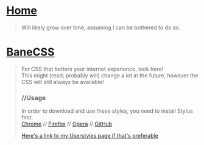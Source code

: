 # [Home](https://jordy3d.github.io)  
>Will likely grow over time, assuming I can be bothered to do so.

# [BaneCSS](https://jordy3d.github.io/banecss.html)  
>For CSS that betters your internet experience, look here!  
>This might (read; probably will) change a lot in the future, however the CSS will still always be available!
>### //Usage
>In order to download and use these styles, you need to install Stylus first.  
>[Chrome](https://chrome.google.com/webstore/detail/stylus/clngdbkpkpeebahjckkjfobafhncgmne?hl=en)  // [Firefox](https://addons.mozilla.org/en-US/firefox/addon/styl-us/)  // [Opera](https://addons.opera.com/en/extensions/details/stylus/)  // [GitHub](https://github.com/openstyles/stylus)  
>  
>[Here's a link to my Userstyles page if that's preferable](https://userstyles.org/users/458018)
